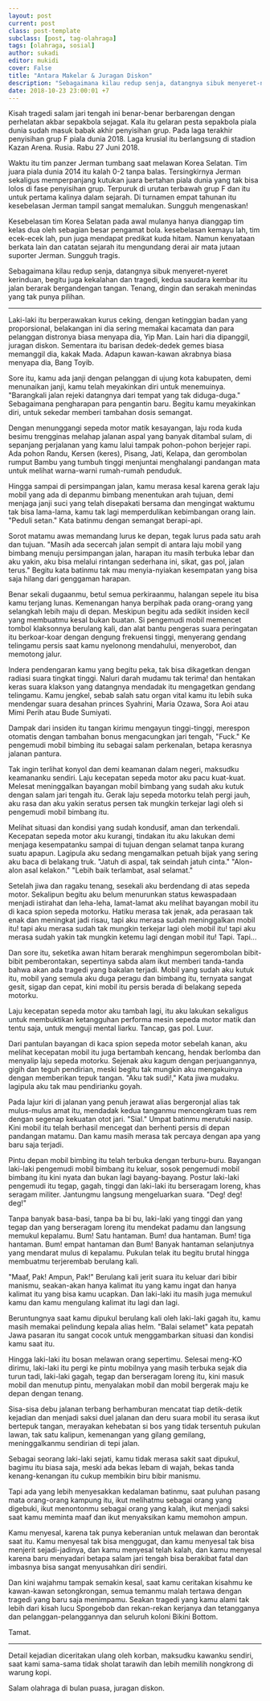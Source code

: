 ```yaml
---
layout: post
current: post
class: post-template
subclass: [post, tag-olahraga]
tags: [olahraga, sosial]
author: sukadi
editor: mukidi
cover: False
title: "Antara Makelar & Juragan Diskon"
description: "Sebagaimana kilau redup senja, datangnya sibuk menyeret-nyeret kerinduan, begitu juga kekalahan dan tragedi"
date: 2018-10-23 23:00:01 +7
---
```


Kisah tragedi salam jari tengah ini benar-benar berbarengan dengan perhelatan akbar sepakbola sejagat. Kala itu gelaran pesta sepakbola piala dunia sudah masuk babak akhir penyisihan grup. Pada laga terakhir penyisihan grup F piala dunia 2018. Laga krusial itu berlangsung di stadion Kazan Arena. Rusia. Rabu 27 Juni 2018.

Waktu itu tim panzer Jerman tumbang saat melawan Korea Selatan. Tim juara piala dunia 2014 itu kalah 0-2 tanpa balas. Tersingkirnya Jerman sekaligus memperpanjang kutukan juara bertahan piala dunia yang tak bisa lolos di fase penyisihan grup. Terpuruk di urutan terbawah grup F dan itu untuk pertama kalinya dalam sejarah. Di turnamen empat tahunan itu kesebelasan Jerman tampil sangat memalukan. Sungguh mengenaskan!

Kesebelasan tim Korea Selatan pada awal mulanya hanya dianggap tim kelas dua oleh sebagian besar pengamat bola. kesebelasan kemayu lah, tim ecek-ecek lah, pun juga mendapat predikat kuda hitam. Namun kenyataan berkata lain dan catatan sejarah itu mengundang derai air mata jutaan suporter Jerman. Sungguh tragis.

Sebagaimana kilau redup senja, datangnya sibuk menyeret-nyeret kerinduan, begitu juga kekalahan dan tragedi, kedua saudara kembar itu jalan berarak bergandengan tangan. Tenang, dingin dan serakah menindas yang tak punya pilihan.
___

Laki-laki itu berperawakan kurus ceking, dengan ketinggian badan yang proporsional, belakangan ini dia sering memakai kacamata dan para pelanggan distronya biasa menyapa dia, Yip Man. Lain hari dia dipanggil, juragan diskon. Sementara itu barisan dedek-dedek gemes biasa memanggil dia, kakak Mada. Adapun kawan-kawan akrabnya biasa menyapa dia, Bang Toyib.

Sore itu, kamu ada janji dengan pelanggan di ujung kota kabupaten, demi menunaikan janji, kamu telah meyakinkan diri untuk menemuinya. "Barangkali jalan rejeki datangnya dari tempat yang tak diduga-duga." Sebagaimana pengharapan para pengantin baru. Begitu kamu meyakinkan diri, untuk sekedar memberi tambahan dosis semangat.

Dengan menunggangi sepeda motor matik kesayangan, laju roda kuda besimu trengginas melahap jalanan aspal yang banyak ditambal sulam, di sepanjang perjalanan yang kamu lalui tampak pohon-pohon berjejer rapi. Ada pohon Randu, Kersen (keres), Pisang, Jati, Kelapa, dan gerombolan rumput Bambu yang tumbuh tinggi menjuntai menghalangi pandangan mata untuk melihat warna-warni rumah-rumah penduduk.

Hingga sampai di persimpangan jalan, kamu merasa kesal karena gerak laju mobil yang ada di depanmu bimbang menentukan arah tujuan, demi menjaga janji suci yang telah disepakati bersama dan mengingat waktumu tak bisa lama-lama, kamu tak lagi memperdulikan kebimbangan orang lain. "Peduli setan." Kata batinmu dengan semangat berapi-api.

Sorot matamu awas memandang lurus ke depan, tegak lurus pada satu arah dan tujuan. "Masih ada secercah jalan sempit di antara laju mobil yang bimbang menuju persimpangan jalan, harapan itu masih terbuka lebar dan aku yakin, aku bisa melalui rintangan sederhana ini, sikat, gas pol, jalan terus." Begitu kata batinmu tak mau menyia-nyiakan kesempatan yang bisa saja hilang dari genggaman harapan.

Benar sekali dugaanmu, betul semua perkiraanmu, halangan sepele itu bisa kamu terjang lunas. Kemenangan hanya berpihak pada orang-orang yang selangkah lebih maju di depan. Meskipun begitu ada sedikit insiden kecil yang membuatmu kesal bukan buatan. Si pengemudi mobil memencet tombol klaksonnya berulang kali, dan alat bantu pengeras suara peringatan itu berkoar-koar dengan dengung frekuensi tinggi, menyerang gendang telingamu persis saat kamu nyelonong mendahului, menyerobot, dan memotong jalur.

Indera pendengaran kamu yang begitu peka, tak bisa dikagetkan dengan radiasi suara tingkat tinggi. Naluri darah mudamu tak terima! dan hentakan keras suara klakson yang datangnya mendadak itu mengagetkan gendang telingamu. Kamu jengkel, sebab salah satu organ vital kamu itu lebih suka mendengar suara desahan princes Syahrini, Maria Ozawa, Sora Aoi atau Mimi Perih atau Bude Sumiyati.

Dampak dari insiden itu tangan kirimu mengayun tinggi-tinggi, merespon otomatis dengan tambahan bonus mengacungkan jari tengah, "Fuck." Ke pengemudi mobil bimbing itu sebagai salam perkenalan, betapa kerasnya jalanan pantura.

Tak ingin terlihat konyol dan demi keamanan dalam negeri, maksudku keamananku sendiri. Laju kecepatan sepeda motor aku pacu kuat-kuat. Melesat meninggalkan bayangan mobil bimbang yang sudah aku kutuk dengan salam jari tengah itu. Gerak laju sepeda motorku telah pergi jauh, aku rasa dan aku yakin seratus persen tak mungkin terkejar lagi oleh si pengemudi mobil bimbang itu.

Melihat situasi dan kondisi yang sudah kondusif, aman dan terkendali. Kecepatan sepeda motor aku kurangi, tindakan itu aku lakukan demi menjaga kesempatanku sampai di tujuan dengan selamat tanpa kurang suatu apapun. Lagipula aku sedang mengamalkan petuah bijak yang sering aku baca di belakang truk. "Jatuh di aspal, tak seindah jatuh cinta." "Alon-alon asal kelakon." "Lebih baik terlambat, asal selamat."

Setelah jiwa dan ragaku tenang, sesekali aku berdendang di atas sepeda motor. Sekalipun begitu aku belum menurunkan status kewaspadaan menjadi istirahat dan leha-leha, lamat-lamat aku melihat bayangan mobil itu di kaca spion sepeda motorku. Hatiku merasa tak jenak, ada perasaan tak enak dan meningkat jadi risau, tapi aku merasa sudah meninggalkan mobil itu! tapi aku merasa sudah tak mungkin terkejar lagi oleh mobil itu! tapi aku merasa sudah yakin tak mungkin ketemu lagi dengan mobil itu! Tapi. Tapi...

Dan sore itu, seketika awan hitam berarak menghimpun segerombolan bibit-bibit pemberontakan, sepertinya sabda alam ikut memberi tanda-tanda bahwa akan ada tragedi yang bakalan terjadi. Mobil yang sudah aku kutuk itu, mobil yang semula aku duga peragu dan bimbang itu, ternyata sangat gesit, sigap dan cepat, kini mobil itu persis berada di belakang sepeda motorku.

Laju kecepatan sepeda motor aku tambah lagi, itu aku lakukan sekaligus untuk membuktikan ketangguhan performa mesin sepeda motor matik dan tentu saja, untuk menguji mental liarku. Tancap, gas pol. Luur.

Dari pantulan bayangan di kaca spion sepeda motor sebelah kanan, aku melihat kecepatan mobil itu juga bertambah kencang, hendak berlomba dan menyalip laju sepeda motorku. Sejenak aku kagum dengan perjuangannya, gigih dan teguh pendirian, meski begitu tak mungkin aku mengakuinya dengan memberikan tepuk tangan. "Aku tak sudi!," Kata jiwa mudaku. lagipula aku tak mau pendirianku goyah.

Pada lajur kiri di jalanan yang penuh jerawat alias bergeronjal alias tak mulus-mulus amat itu, mendadak kedua tanganmu mencengkram tuas rem dengan segenap kekuatan otot jari. "Sial." Umpat batinmu merutuki nasip. Kini mobil itu telah berhasil mencegat dan berhenti persis di depan pandangan matamu. Dan kamu masih merasa tak percaya dengan apa yang baru saja terjadi.

Pintu depan mobil bimbing itu telah terbuka dengan terburu-buru. Bayangan laki-laki pengemudi mobil bimbang itu keluar, sosok pengemudi mobil bimbang itu kini nyata dan bukan lagi bayang-bayang. Postur laki-laki pengemudi itu tegap, gagah, tinggi dan laki-laki itu berseragam loreng, khas seragam militer. Jantungmu langsung mengeluarkan suara. "Deg! deg! deg!"

Tanpa banyak basa-basi, tanpa ba bi bu, laki-laki yang tinggi dan yang tegap dan yang berseragam loreng itu mendekat padamu dan langsung memukul kepalamu. Bum! Satu hantaman. Bum! dua hantaman. Bum! tiga hantaman. Bum! empat hantaman dan Bum! Banyak hantaman selanjutnya yang mendarat mulus di kepalamu. Pukulan telak itu begitu brutal hingga membuatmu terjerembab berulang kali.

"Maaf, Pak! Ampun, Pak!" Berulang kali jerit suara itu keluar dari bibir manismu, seakan-akan hanya kalimat itu yang kamu ingat dan hanya kalimat itu yang bisa kamu ucapkan. Dan laki-laki itu masih juga memukul kamu dan kamu mengulang kalimat itu lagi dan lagi.

Beruntungnya saat kamu dipukul berulang kali oleh laki-laki gagah itu, kamu masih memakai pelindung kepala alias helm. "Balai selamet" kata pepatah Jawa pasaran itu sangat cocok untuk menggambarkan situasi dan kondisi kamu saat itu.

Hingga laki-laki itu bosan melawan orang sepertimu. Selesai meng-KO dirimu, laki-laki itu pergi ke pintu mobilnya yang masih terbuka sejak dia turun tadi, laki-laki gagah, tegap dan berseragam loreng itu, kini masuk mobil dan menutup pintu, menyalakan mobil dan mobil bergerak maju ke depan dengan tenang.

Sisa-sisa debu jalanan terbang berhamburan mencatat tiap detik-detik kejadian dan menjadi saksi duel jalanan dan deru suara mobil itu serasa ikut bertepuk tangan, merayakan kehebatan si bos yang tidak tersentuh pukulan lawan, tak satu kalipun, kemenangan yang gilang gemilang, meninggalkanmu sendirian di tepi jalan.

Sebagai seorang laki-laki sejati, kamu tidak merasa sakit saat dipukul, bagimu itu biasa saja, meski ada bekas lebam di wajah, bekas tanda kenang-kenangan itu cukup membikin biru bibir manismu.

Tapi ada yang lebih menyesakkan kedalaman batinmu, saat puluhan pasang mata orang-orang kampung itu, ikut melihatmu sebagai orang yang digebuki, ikut menontonmu sebagai orang yang kalah, ikut menjadi saksi saat kamu meminta maaf dan ikut menyaksikan kamu memohon ampun.

Kamu menyesal, karena tak punya keberanian untuk melawan dan berontak saat itu. Kamu menyesal tak bisa menggugat, dan kamu menyesal tak bisa menjerit sejadi-jadinya, dan kamu menyesal telah kalah, dan kamu menyesal karena baru menyadari betapa salam jari tengah bisa berakibat fatal dan imbasnya bisa sangat menyusahkan diri sendiri.

Dan kini wajahmu tampak semakin kesal, saat kamu ceritakan kisahmu ke kawan-kawan setongkrongan, semua temanmu malah tertawa dengan tragedi yang baru saja menimpamu. Seakan tragedi yang kamu alami tak lebih dari kisah lucu Spongebob dan rekan-rekan kerjanya dan tetangganya dan pelanggan-pelanggannya dan seluruh koloni Bikini Bottom.

Tamat.
___

Detail kejadian diceritakan ulang oleh korban, maksudku kawanku sendiri, saat kami sama-sama tidak sholat tarawih dan lebih memilih nongkrong di warung kopi.

Salam olahraga di bulan puasa, juragan diskon.
